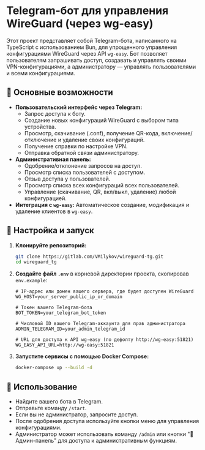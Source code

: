 # Telegram-бот для управления WireGuard (через wg-easy)

Этот проект представляет собой Telegram-бота, написанного на TypeScript с использованием Bun, для упрощенного управления конфигурациями WireGuard через API `wg-easy`. Бот позволяет пользователям запрашивать доступ, создавать и управлять своими VPN-конфигурациями, а администратору — управлять пользователями и всеми конфигурациями.

## 🌟 Основные возможности

*   **Пользовательский интерфейс через Telegram:**
    *   Запрос доступа к боту.
    *   Создание новых конфигураций WireGuard с выбором типа устройства.
    *   Просмотр, скачивание (.conf), получение QR-кода, включение/отключение и удаление своих конфигураций.
    *   Получение справки по настройке VPN.
    *   Отправка обратной связи администратору.
*   **Административная панель:**
    *   Одобрение/отклонение запросов на доступ.
    *   Просмотр списка пользователей с доступом.
    *   Отзыв доступа у пользователей.
    *   Просмотр списка всех конфигураций всех пользователей.
    *   Управление (скачивание, QR, вкл/выкл, удаление) любой конфигурацией.
*   **Интеграция с `wg-easy`:** Автоматическое создание, модификация и удаление клиентов в `wg-easy`.

## 🚀 Настройка и запуск

1.  **Клонируйте репозиторий:**
    ```bash
    git clone https://gitlab.com/VMilykov/wireguard-tg.git
    cd wireguard_tg
    ```

2.  **Создайте файл `.env`** в корневой директории проекта, скопировав `env.example`:
    ```env
    # IP-адрес или домен вашего сервера, где будет доступен WireGuard
    WG_HOST=your_server_public_ip_or_domain

    # Токен вашего Telegram-бота
    BOT_TOKEN=your_telegram_bot_token

    # Числовой ID вашего Telegram-аккаунта для прав администратора
    ADMIN_TELEGRAM_ID=your_admin_telegram_id

    # URL для доступа к API wg-easy (по дефолту http://wg-easy:51821)
    WG_EASY_API_URL=http://wg-easy:51821
    ```

3.  **Запустите сервисы с помощью Docker Compose:**
    ```bash
    docker-compose up --build -d
    ```

## 🤖 Использование

*   Найдите вашего бота в Telegram.
*   Отправьте команду `/start`.
*   Если вы не администратор, запросите доступ.
*   После одобрения доступа используйте кнопки меню для управления конфигурациями.
*   Администратор может использовать команду `/admin` или кнопки "👑 Админ-панель" для доступа к административным функциям.